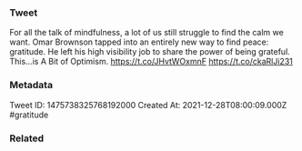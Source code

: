 ### Tweet
For all the talk of mindfulness, a lot of us still struggle to find the calm we want. Omar Brownson tapped into an entirely new way to find peace: gratitude. He left his high visibility job to share the power of being grateful. This…is A Bit of Optimism. https://t.co/JHvtWOxmnF https://t.co/ckaRlJi231

### Metadata
Tweet ID: 1475738325768192000
Created At: 2021-12-28T08:00:09.000Z
#gratitude

### Related

